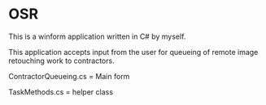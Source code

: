 # OSR

This is a winform application written in C# by myself.

This application accepts input from the user for queueing of remote image retouching work to contractors.

ContractorQueueing.cs = Main form

TaskMethods.cs = helper class
